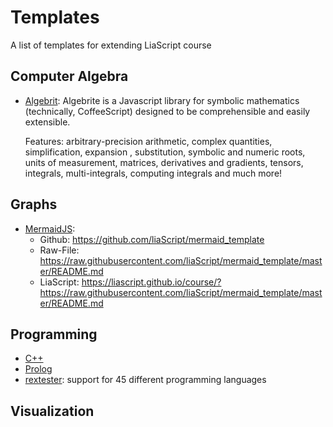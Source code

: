 <!--

author:   Andre Dietrich
email:    andre.dietrich@ovgu.de
version:  1.0.0
language: en_US
narrator: US English Female

-->

# Templates
A list of templates for extending LiaScript course

## Computer Algebra

* [Algebrit](https://liascript.github.io/course/?https://raw.githubusercontent.com/liaScript/algebrite_template/master/README.md):
  Algebrite is a Javascript library for symbolic mathematics (technically, CoffeeScript) designed to be comprehensible and easily extensible.

  Features: arbitrary-precision arithmetic, complex quantities, simplification,
  expansion , substitution, symbolic and numeric roots, units of measurement,
  matrices, derivatives and gradients, tensors, integrals, multi-integrals,
  computing integrals and much more!

## Graphs

* [MermaidJS](https://mermaidjs.github.io/):
  * Github: https://github.com/liaScript/mermaid_template
  * Raw-File: https://raw.githubusercontent.com/liaScript/mermaid_template/master/README.md
  * LiaScript: https://liascript.github.io/course/?https://raw.githubusercontent.com/liaScript/mermaid_template/master/README.md

## Programming

* [C++]()
* [Prolog]()
* [rextester](https://liascript.github.io/course/?https://raw.githubusercontent.com/liaScript/rextester_template/master/README.md): support for 45 different programming languages

## Visualization
